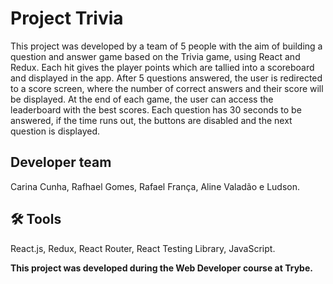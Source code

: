 # Project Trivia 

This project was developed by a team of 5 people with the aim of building a question and answer game based on the Trivia game, using React and Redux. Each hit gives the player points which are tallied into a scoreboard and displayed in the app. After 5 questions answered, the user is redirected to a score screen, where the number of correct answers and their score will be displayed. At the end of each game, the user can access the leaderboard with the best scores. Each question has 30 seconds to be answered, if the time runs out, the buttons are disabled and the next question is displayed.

## Developer team
Carina Cunha, Rafhael Gomes, Rafael França, Aline Valadão e Ludson.

## 🛠 Tools 
React.js, Redux, React Router, React Testing Library, JavaScript.

**This project was developed during the Web Developer course at Trybe.**

